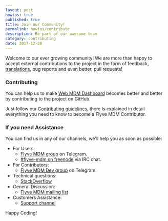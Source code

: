 ```yaml
---
layout: post
howtos: true
published: true
title: Join our Community!
permalink: howtos/contribute
description: Be part of our awesome team
category: contributing
date: 2017-12-28
---
```


Welcome to our ever growing community! We are more than happy to accept external contributions to the project in the form of feedback, [translations](http://flyve.org/web-mdm-dashboard/howtos/contribute-translating), bug reports and even better, pull requests!

### Contributing

You can help us to make [Web MDM Dashboard](https://github.com/flyve-mdm/web-mdm-dashboard/) becomes better and better by contributing to the project on GitHub.

Just follow our [Contributing guidelines](https://github.com/flyve-mdm/web-mdm-dashboard/blob/develop/CONTRIBUTING.md), there is explained in detail everything you need to know to become a Flyve MDM Contributor.

### If you need Assistance

You can find us in any of our channels, we'll help you as soon as possible:

* For Users:
  * [Flyve MDM group](https://t.me/flyvemdm) on Telegram.
  * [#flyve-mdm on freenode](http://webchat.freenode.net/?channels=flyve-mdm) via IRC chat.
* For Contributors:
  * [Flyve MDM Dev group](https://t.me/flyvemdmdev) on Telegram.
* Technical questions:
  * [StackOverflow](http://stackoverflow.com/)
* General Discussion:
  * [Flyve MDM mailing list](http://mail.ow2.org/wws/info/flyve-mdm-dev)
* Customers Assistance:
  * [Support channel](https://support.teclib.com/)

Happy Coding!